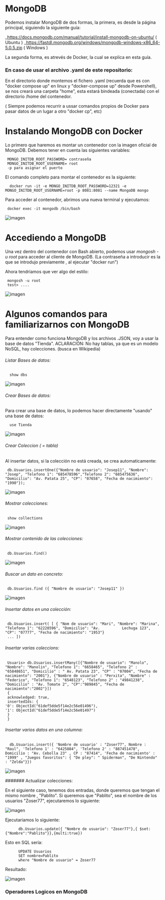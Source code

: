 # MongoDB

Podemos instalar MongoDB de dos formas, la primera, es desde la página principal, siguiendo la siguiente guía: 

_https://docs.mongodb.com/manual/tutorial/install-mongodb-on-ubuntu/ ( Ubuntu )
_https://fastdl.mongodb.org/windows/mongodb-windows-x86_64-5.0.5.zip ( Windows )

La segunda forma, es atrevés de Docker, la cual se explica en esta guía.

### En caso de usar el archivo .yaml de este repositorio:

En el directorio donde montemos el fichero .yaml (recuerda que es con "docker compose up" en linux y "docker-compose up" desde Powershell), se nos creará una carpeta "home", esta estará bindeada (conectada) con el directorio /home del contenedor. 

( Siempre podemos recurrir a ussar comandos propios de Docker para pasar datos de un lugar a otro "docker cp", etc)


# Instalando MongoDB con Docker

Lo primero que haremos es montar un contenedor con la imagen oficial de MongoDB. Debemos tener en cuenta las siguientes variables:


     MONGO_INITDB_ROOT_PASSWORD= contraseña
     MONGO_INITDB_ROOT_USERNAME= root
     -p para asignar el puerto


El comando completo para montar el contenedor es la siguiente:

      docker run -it -e MONGO_INITDB_ROOT_PASSWORD=12321 -e MONGO_INITDB_ROOT_USERNAME=root -p 8081:8081 --name MongoDB mongo


Para acceder al contenedor, abrimos una nueva terminal y ejecutamos: 

     docker exec -it mongodb /bin/bash
     
   ![imagen](https://user-images.githubusercontent.com/80277545/146464397-f0e7c35f-5dd8-4830-8ae5-48a9561bef43.png)

     

# Accediendo a MongoDB

Una vez dentro del contenedor con Bash abierto, podemos usar _mongosh -u root_ para acceder al cliente de MongoDB. (La contraseña a introducir es la que se introdujo previamente , al ejecutar "docker run") 

Ahora tendríamos que ver algo del estilo: 

     mongosh -u root
     test> ....
  ![imagen](https://user-images.githubusercontent.com/80277545/146464477-bc5d297f-f476-4446-ae7f-a54b3f253f52.png)


# Algunos comandos para familiarizarnos con MongoDB

Para entender como funciona MongoDB y los archivos .JSON, voy a usar la base de datos "Tienda".
ACLARACIÓN: No hay tablas, ya que es un modelo NoSQL, hay colecciones. (busca en Wikipedia)


###### Listar Bases de datos:

      show dbs
   ![imagen](https://user-images.githubusercontent.com/80277545/146464531-5e4b1465-4809-4ab8-bc53-7e3f0370b563.png)

     

###### Crear Bases de datos:

 Para crear una base de datos, lo podemos hacer directamente "usando" una base de datos:
 
      use Tienda
   ![imagen](https://user-images.githubusercontent.com/80277545/146464575-ba3572fe-7678-4cc5-98ef-0a521d32a91e.png)

 
###### Crear Coleccion ( = tabla)

Al insertar datos, si la colección no está creada, se crea automaticamente:

     db.Usuarios.insertOne({"Nombre de usuario": "Josep11", "Nombre": "Josep", "Telefono 1": "685478596","Telefono 2": "685475636", "Domicilio": "Av. Patata 25", "CP": "07658", "Fecha de nacimiento": "1990"});
   ![imagen](https://user-images.githubusercontent.com/80277545/146464646-1a0e57ff-b775-4604-99d0-6ba726783f57.png)


###### Mostrar colecciones:

     show collections
   ![imagen](https://user-images.githubusercontent.com/80277545/146464711-b88ae14a-e169-43a7-a209-07f6506c625a.png)

     
 
###### Mostrar contenido de las colecciones:

     db.Usuarios.find()
   ![imagen](https://user-images.githubusercontent.com/80277545/146464758-b8b9c126-d0aa-4a80-aaa2-9f528e122e3c.png)

 
###### Buscar un dato en concreto:

     db.Usuarios.find ({ "Nombre de usuario": "Josep11" })
   ![imagen](https://user-images.githubusercontent.com/80277545/146464813-964bf6a6-12b0-4eb0-ad9c-9921c206871f.png)

     

###### Insertar datos en una colección:

     db.Usuarios.insert( [ { "Nom de usuario": "Mari", "Nombre": "Marina", "Telefono 1": "62228596", "Domicilio": "Av.          Lechuga 123", "CP": "07777", "Fecha de nacimiento": "1953"}
     ... ])

###### Insertar varias coleccions:

     Usuaris> db.Usuarios.insertMany([{"Nombre de usuario": "Manolo", "Nombre": "Manolin", "Telefono 1": "6658465", "Telefono 2" : "65848651", "Domicilio" : " Av. Patata 23", "CP" : "07004", "Fecha de nacimiento": "2001"}, {"Nombre de usuario" : "Perxita", "Nombre" : "Federico", "Telefono 1": "6548123", "Telefono 2" : "49841238", "Domicilio" : "Av. Tomate 2", "CP":"989845", "Fecha de nacimiento":"2002"}])
     {
     acknowledged: true,
     insertedIds: {
    '0': ObjectId("61def5dde5f14e2c56e01496"),
    '1': ObjectId("61def5dde5f14e2c56e01497")
     }
     }
     

###### Insertar varios datos en una columna: 

      db.Usuarios.insert({ 'Nombre de usuario' : "Zoser77", Nombre :  "Raul", 'Telefono 1' : "6425884", 'Telefono 2' : "887451478", Domicilio : "Av. Cebolla 23" , CP : "87414", 'Fecha de nacimiento' : "1999" , "Juegos favoritos": { "De pley": " Spiderman", "De Nintendo" : "Zelda"}})

![imagen](https://user-images.githubusercontent.com/80277545/149176036-10d3ce6b-7c49-4ead-9b63-9f6bc5632f5f.png)


####### Actualizar colecciones:

En el siguiente caso, tenemos dos entradas, donde queremos que tengan el mismo nombre , "Pablito". Si queremos que "Pablito", sea el nombre de los usuarios "Zoser77", ejecutaremos lo siguiente:

![imagen](https://user-images.githubusercontent.com/80277545/149177991-2507c45c-1f60-45aa-9cc7-c3419f77f656.png)

Ejecutariamos lo siguiente:

          db.Usuarios.update({ "Nombre de usuario": "Zoser77"},{ $set: {"Nombre":"Pablito"}},{multi:true})
          
Esto en SQL sería:

          UPDATE Usuarios
          SET nombre=Pablito
          where "Nombre de usuario" = Zoser77
          
Resultado:

![imagen](https://user-images.githubusercontent.com/80277545/149178641-12be74d8-6225-4227-8b53-284f1cc2cd15.png)


### Operadores Logicos en MongoDB
